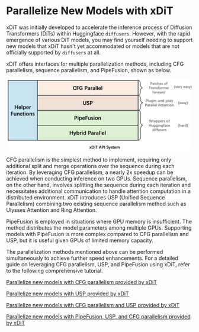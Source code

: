 # Parallelize New Models with xDiT

xDiT was initially developed to accelerate the inference process of Diffusion Transformers (DiTs) within Huggingface `diffusers`. However, with the rapid emergence of various DiT models, you may find yourself needing to support new models that xDiT hasn't yet accommodated or models that are not officially supported by `diffusers` at all.

xDiT offers interfaces for multiple parallelization methods, including CFG parallelism, sequence parallelism, and PipeFusion, shown as below. 

<div align="center">
    <img src="https://raw.githubusercontent.com/xdit-project/xdit_assets/main/developer/api.jpg" 
    alt="api.jpg">
</div>

CFG parallelism is the simplest method to implement, requiring only additional split and merge operations over the sequence during each iteration. By leveraging CFG parallelism, a nearly 2x speedup can be achieved when conducting inference on two GPUs. Sequence parallelism, on the other hand, involves splitting the sequence during each iteration and necessitates additional communication to handle attention computation in a distributed environment. xDiT introduces USP (Unified Sequence Parallelism) combining two existing sequence parallelism method such as Ulysses Attention and Ring Attention. 

PipeFusion is employed in situations where GPU memory is insufficient. The method distributes the model parameters among multiple GPUs. Supporting models with PipeFusion is more complex compared to CFG parallelism and USP, but it is useful given GPUs of limited memory capacity.

The parallelization methods mentioned above can be performed simultaneously to achieve further speed enhancements. For a detailed guide on leveraging CFG parallelism, USP, and PipeFusion using xDiT, refer to the following comprehensive tutorial.

[Parallelize new models with CFG parallelism provided by xDiT](adding_model_cfg.md)

[Parallelize new models with USP provided by xDiT](adding_model_usp.md)

[Parallelize new models with CFG parallelism and USP provided by xDiT](adding_model_cfg_usp.md)

[Parallelize new models with PipeFusion, USP, and CFG parallelism provided by xDiT](adding_model_pipefusion.md)